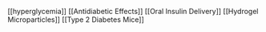 [[hyperglycemia]]
[[Antidiabetic Effects]]
[[Oral Insulin Delivery]]
[[Hydrogel Microparticles]]
[[Type 2 Diabetes Mice]]
